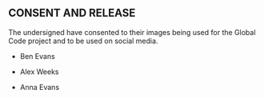## CONSENT AND RELEASE

The undersigned have consented to their images being used for the Global Code project
and to be used on social media.

* Ben Evans

* Alex Weeks

* Anna Evans
